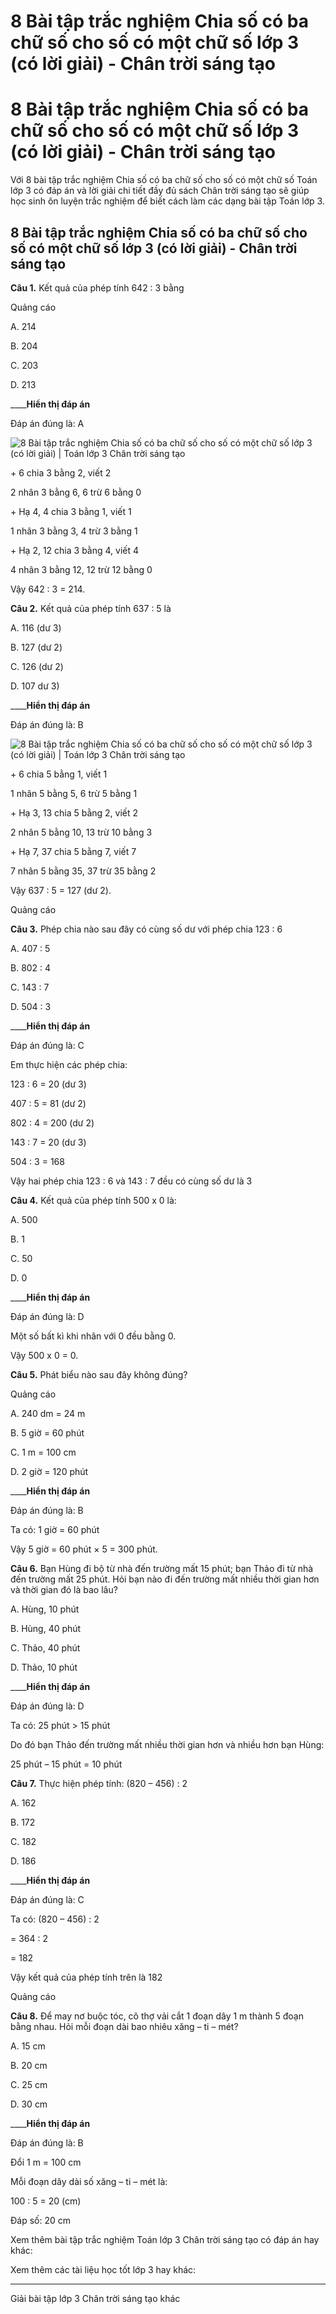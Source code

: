 # 8 Bài tập trắc nghiệm Chia số có ba chữ số cho số có một chữ số lớp 3 (có lời giải) - Chân trời sáng tạo

# 8 Bài tập trắc nghiệm Chia số có ba chữ số cho số có một chữ số lớp 3 (có lời giải) - Chân trời sáng tạo

Với 8 bài tập trắc nghiệm Chia số có ba chữ số cho số có một chữ số Toán lớp 3 có đáp án và lời giải chi tiết đầy đủ sách Chân trời sáng tạo sẽ giúp học sinh ôn luyện trắc nghiệm để biết cách làm các dạng bài tập Toán lớp 3.

## 8 Bài tập trắc nghiệm Chia số có ba chữ số cho số có một chữ số lớp 3 (có lời giải) - Chân trời sáng tạo

**Câu 1.** Kết quả của phép tính 642 : 3 bằng

Quảng cáo

A. 214

B. 204

C. 203

D. 213

____**Hiển thị đáp án**

Đáp án đúng là: A

![8 Bài tập trắc nghiệm Chia số có ba chữ số cho số có một chữ số lớp 3 \(có lời giải\) | Toán lớp 3 Chân trời sáng tạo](https://vietjack.com/toan-3-ct/images/trac-nghiem-chia-so-co-ba-chu-so-cho-so-co-mot-chu-so-244783.PNG)

\+ 6 chia 3 bằng 2, viết 2

2 nhân 3 bằng 6, 6 trừ 6 bằng 0

\+ Hạ 4, 4 chia 3 bằng 1, viết 1

1 nhân 3 bằng 3, 4 trừ 3 bằng 1

\+ Hạ 2, 12 chia 3 bằng 4, viết 4

4 nhân 3 bằng 12, 12 trừ 12 bằng 0

Vậy 642 : 3 = 214.

**Câu 2.** Kết quả của phép tính 637 : 5 là

A. 116 (dư 3)

B. 127 (dư 2)

C. 126 (dư 2)

D. 107 dư 3)

____**Hiển thị đáp án**

Đáp án đúng là: B

![8 Bài tập trắc nghiệm Chia số có ba chữ số cho số có một chữ số lớp 3 \(có lời giải\) | Toán lớp 3 Chân trời sáng tạo](https://vietjack.com/toan-3-ct/images/trac-nghiem-chia-so-co-ba-chu-so-cho-so-co-mot-chu-so-244784.PNG)

\+ 6 chia 5 bằng 1, viết 1

1 nhân 5 bằng 5, 6 trừ 5 bằng 1

\+ Hạ 3, 13 chia 5 bằng 2, viết 2

2 nhân 5 bằng 10, 13 trừ 10 bằng 3

\+ Hạ 7, 37 chia 5 bằng 7, viết 7

7 nhân 5 bằng 35, 37 trừ 35 bằng 2

Vậy 637 : 5 = 127 (dư 2).

Quảng cáo

**Câu 3.** Phép chia nào sau đây có cùng số dư với phép chia 123 : 6

A. 407 : 5

B. 802 : 4

C. 143 : 7 

D. 504 : 3

____**Hiển thị đáp án**

Đáp án đúng là: C

Em thực hiện các phép chia:

123 : 6 = 20 (dư 3)

407 : 5 = 81 (dư 2)

802 : 4 = 200 (dư 2)

143 : 7 = 20 (dư 3)

504 : 3 = 168 

Vậy hai phép chia 123 : 6 và 143 : 7 đều có cùng số dư là 3

**Câu 4.** Kết quả của phép tính 500 x 0 là:

A. 500

B. 1

C. 50

D. 0

____**Hiển thị đáp án**

Đáp án đúng là: D

Một số bất kì khi nhân với 0 đều bằng 0.

Vậy 500 x 0 = 0.

**Câu 5.** Phát biểu nào sau đây không đúng?

Quảng cáo

A. 240 dm = 24 m

B. 5 giờ = 60 phút

C. 1 m = 100 cm

D. 2 giờ = 120 phút

____**Hiển thị đáp án**

Đáp án đúng là: B

Ta có: 1 giờ = 60 phút

Vậy 5 giờ = 60 phút × 5 = 300 phút.

**Câu 6.** Bạn Hùng đi bộ từ nhà đến trường mất 15 phút; bạn Thảo đi từ nhà đến trường mất 25 phút. Hỏi bạn nào đi đến trường mất nhiều thời gian hơn và thời gian đó là bao lâu?

A. Hùng, 10 phút

B. Hùng, 40 phút

C. Thảo, 40 phút

D. Thảo, 10 phút

____**Hiển thị đáp án**

Đáp án đúng là: D

Ta có: 25 phút > 15 phút

Do đó bạn Thảo đến trường mất nhiều thời gian hơn và nhiều hơn bạn Hùng:

25 phút – 15 phút = 10 phút

**Câu 7.** Thực hiện phép tính: (820 – 456) : 2

A. 162

B. 172

C. 182

D. 186

____**Hiển thị đáp án**

Đáp án đúng là: C

Ta có: (820 – 456) : 2

= 364 : 2 

= 182

Vậy kết quả của phép tính trên là 182

Quảng cáo

**Câu 8.** Để may nơ buộc tóc, cô thợ vải cắt 1 đoạn dây 1 m thành 5 đoạn bằng nhau. Hỏi mỗi đoạn dài bao nhiêu xăng – ti – mét?

A. 15 cm

B. 20 cm

C. 25 cm

D. 30 cm

____**Hiển thị đáp án**

Đáp án đúng là: B

Đổi 1 m = 100 cm

Mỗi đoạn dây dài số xăng – ti – mét là:

100 : 5 = 20 (cm)

Đáp số: 20 cm

  


Xem thêm bài tập trắc nghiệm Toán lớp 3 Chân trời sáng tạo có đáp án hay khác:

Xem thêm các tài liệu học tốt lớp 3 hay khác:

* * *

Giải bài tập lớp 3 Chân trời sáng tạo khác
